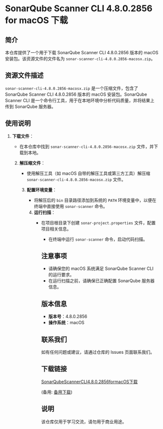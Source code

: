 # SonarQube Scanner CLI 4.8.0.2856 for macOS 下载

## 简介

本仓库提供了一个用于下载 SonarQube Scanner CLI 4.8.0.2856 版本的 macOS 安装包。该资源文件的文件名为 `sonar-scanner-cli-4.8.0.2856-macosx.zip`。

## 资源文件描述

`sonar-scanner-cli-4.8.0.2856-macosx.zip` 是一个压缩文件，包含了 SonarQube Scanner CLI 4.8.0.2856 版本的 macOS 安装包。SonarQube Scanner CLI 是一个命令行工具，用于在本地环境中分析代码质量，并将结果上传到 SonarQube 服务器。

## 使用说明

1. **下载文件**：
   - 在本仓库中找到 `sonar-scanner-cli-4.8.0.2856-macosx.zip` 文件，并下载到本地。

   2. **解压缩文件**：
      - 使用解压工具（如 macOS 自带的解压工具或第三方工具）解压缩 `sonar-scanner-cli-4.8.0.2856-macosx.zip` 文件。

      3. **配置环境变量**：
         - 将解压后的 `bin` 目录路径添加到系统的 `PATH` 环境变量中，以便在终端中直接使用 `sonar-scanner` 命令。

         4. **运行扫描**：
            - 在项目根目录下创建 `sonar-project.properties` 文件，配置项目相关信息。
               - 在终端中运行 `sonar-scanner` 命令，启动代码扫描。

               ## 注意事项

               - 请确保您的 macOS 系统满足 SonarQube Scanner CLI 的运行要求。
               - 在运行扫描之前，请确保已正确配置 SonarQube 服务器信息。

               ## 版本信息

               - **版本号**：4.8.0.2856
               - **操作系统**：macOS

               ## 联系我们

               如有任何问题或建议，请通过仓库的 Issues 页面联系我们。

               ## 下载链接
               [SonarQubeScannerCLI4.8.0.2856formacOS下载](https://pan.quark.cn/s/65e3de9244be) 

               (备用: [备用下载](https://pan.baidu.com/s/1TUtUaEBihAr58__P4dxcBg?pwd=1234))

               ## 说明

               该仓库仅用于学习交流，请勿用于商业用途。
